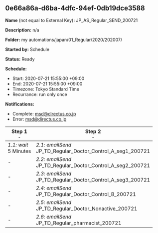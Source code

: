 ## 0e66a86a-d6ba-4dfc-94ef-0db19dce3588

**Name** (not equal to External Key)**:** JP_AS_Regular_SEND_200721

**Description:** n/a

**Folder:** my automations/japan/01_Regular/2020/202007/

**Started by:** Schedule

**Status:** Ready

**Schedule:**

* Start: 2020-07-21 15:55:00 +09:00
* End: 2020-07-21 15:55:00 +09:00
* Timezone: Tokyo Standard Time
* Recurrance: run only once

**Notifications:**

* Complete: msd@directus.co.jp
* Error: msd@directus.co.jp

| Step 1<br>_<small>-</small>_ | Step 2<br>_<small>-</small>_ |
| --- | --- |
| _1.1: wait_<br>5 Minutes | _2.1: emailSend_<br>JP_TD_Regular_Doctor_Control_A_seg1_200721 |
| - | _2.2: emailSend_<br>JP_TD_Regular_Doctor_Control_A_seg2_200721 |
| - | _2.3: emailSend_<br>JP_TD_Regular_Doctor_Control_A_seg3_200721 |
| - | _2.4: emailSend_<br>JP_TD_Regular_Doctor_Control_B_200721 |
| - | _2.5: emailSend_<br>JP_TD_Regular_Doctor_Nonactive_200721 |
| - | _2.6: emailSend_<br>JP_TD_Regular_pharmacist_200721 |
